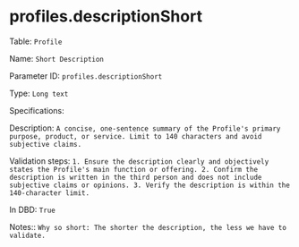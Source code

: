 # profiles.descriptionShort

Table: ```Profile```

Name: ```Short Description```

Parameter ID: ```profiles.descriptionShort```

Type: ```Long text```

Specifications: 

Description: ```A concise, one-sentence summary of the Profile's primary purpose, product, or service. Limit to 140 characters and avoid subjective claims.```

Validation steps: ```1. Ensure the description clearly and objectively states the Profile's main function or offering.
2. Confirm the description is written in the third person and does not include subjective claims or opinions.
3. Verify the description is within the 140-character limit.```

In DBD: ```True```

Notes:: ```Why so short: The shorter the description, the less we have to validate.```

